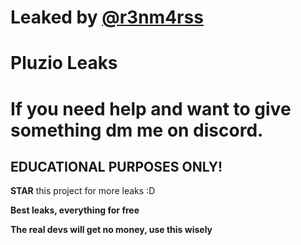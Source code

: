 # Leaked by [@r3nm4rss](https://github.com/r3nm4rs-dev)


# Pluzio Leaks

# If you need help and want to give something dm me on discord.

## **EDUCATIONAL PURPOSES ONLY!**


**STAR** this project for more leaks :D

**Best leaks, everything for free**

**The real devs will get no money, use this wisely**